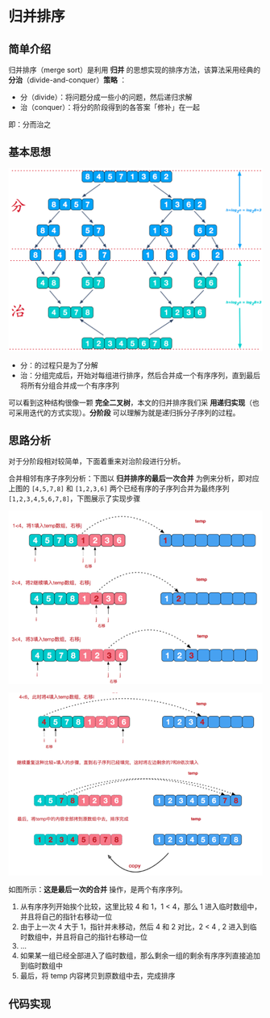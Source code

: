 # 归并排序

## 简单介绍

归并排序（merge sort）是利用 **归并** 的思想实现的排序方法，该算法采用经典的 **分治**（divide-and-conquer）**策略** ：

- 分（divide）：将问题分成一些小的问题，然后递归求解
- 治（conquer）：将分的阶段得到的各答案「修补」在一起

即：分而治之

## 基本思想

![image-20200922221107753](./assets/image-20200922221107753.png)

- 分：的过程只是为了分解
- 治：分组完成后，开始对每组进行排序，然后合并成一个有序序列，直到最后将所有分组合并成一个有序序列

可以看到这种结构很像一颗 **完全二叉树**，本文的归并排序我们采 **用递归实现**（也可采用迭代的方式实现）。**分阶段** 可以理解为就是递归拆分子序列的过程。

## 思路分析

对于分阶段相对较简单，下面着重来对治阶段进行分析。

合并相邻有序子序列分析：下图以 **归并排序的最后一次合并** 为例来分析，即对应上图的 `[4,5,7,8]` 和 `[1,2,3,6]` 两个已经有序的子序列合并为最终序列 `[1,2,3,4,5,6,7,8]`，下图展示了实现步骤

![t1](./assets/t1.png)

![t2](./assets/t2.png)

如图所示：**这是最后一次的合并** 操作，是两个有序序列。

1. 从有序序列开始挨个比较，这里比较 4 和 1，1 < 4，那么 1 进入临时数组中，并且将自己的指针右移动一位
2. 由于上一次 4 大于 1，指针并未移动，然后 4 和 2 对比，2 < 4 , 2 进入到临时数组中，并且将自己的指针右移动一位
3. ...
4. 如果某一组已经全部进入了临时数组，那么剩余一组的剩余有序序列直接追加到临时数组中
5. 最后，将 temp 内容拷贝到原数组中去，完成排序

## 代码实现

